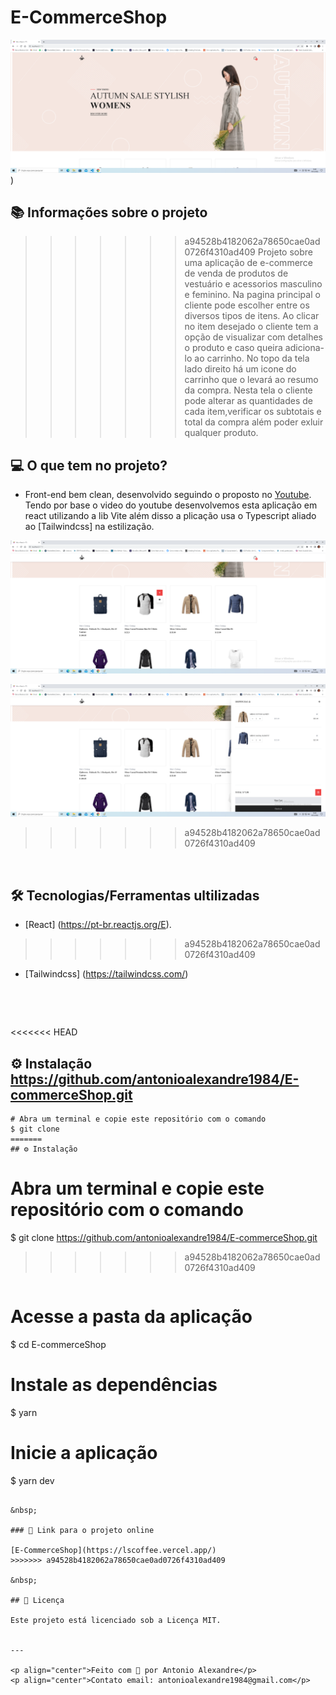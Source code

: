 # E-CommerceShop

![mock1](https://raw.githubusercontent.com/antonioalexandre1984/E-commerceShop/main/src/assets/app/telainicial%201.png))

## 📚 Informações sobre o projeto

>>>>>>> a94528b4182062a78650cae0ad0726f4310ad409
Projeto sobre uma aplicação de e-commerce de venda de produtos de vestuário e acessorios masculino e feminino. Na pagina principal o cliente pode escolher entre os diversos tipos de itens. Ao clicar no item desejado o cliente tem a opção de visualizar com detalhes o produto e caso queira adiciona-lo ao carrinho. No topo da tela lado direito há um icone do carrinho que o levará ao resumo da compra. Nesta tela o cliente pode alterar as quantidades de cada item,verificar os subtotais e total da compra além poder exluir qualquer produto.
&nbsp;

## 💻 O que tem no projeto?

* Front-end bem clean, desenvolvido seguindo o proposto no [Youtube](https://www.youtube.com/watch?v=lGnuiAZCjuM&t=6019s). Tendo por base o video do youtube desenvolvemos esta aplicação em react utilizando a lib Vite além disso a plicação usa o Typescript aliado ao [Tailwindcss] na estilização.
&nbsp;


![mock2](https://raw.githubusercontent.com/antonioalexandre1984/E-commerceShop/main/src/assets/app/telainicial%202.png)

![mock2](https://raw.githubusercontent.com/antonioalexandre1984/E-commerceShop/main/src/assets/app/cart.png)
>>>>>>> a94528b4182062a78650cae0ad0726f4310ad409

&nbsp;

## 🛠️ Tecnologias/Ferramentas ultilizadas


* [React] (https://pt-br.reactjs.org/E).
>>>>>>> a94528b4182062a78650cae0ad0726f4310ad409
* [Tailwindcss] (https://tailwindcss.com/)

&nbsp;

&nbsp;

<<<<<<< HEAD
## ⚙️ Instalação https://github.com/antonioalexandre1984/E-commerceShop.git
```
# Abra um terminal e copie este repositório com o comando
$ git clone 
=======
## ⚙️ Instalação 
```
# Abra um terminal e copie este repositório com o comando
$ git clone https://github.com/antonioalexandre1984/E-commerceShop.git
>>>>>>> a94528b4182062a78650cae0ad0726f4310ad409
```

```
# Acesse a pasta da aplicação
$ cd E-commerceShop

# Instale as dependências
$ yarn

# Inicie a aplicação
$ yarn dev

```

&nbsp;

### 🔗 Link para o projeto online

[E-CommerceShop](https://lscoffee.vercel.app/)
>>>>>>> a94528b4182062a78650cae0ad0726f4310ad409

&nbsp;

## 📝 Licença

Este projeto está licenciado sob a Licença MIT.


---

<p align="center">Feito com 💙 por Antonio Alexandre</p>
<p align="center">Contato email: antonioalexandre1984@gmail.com</p>

